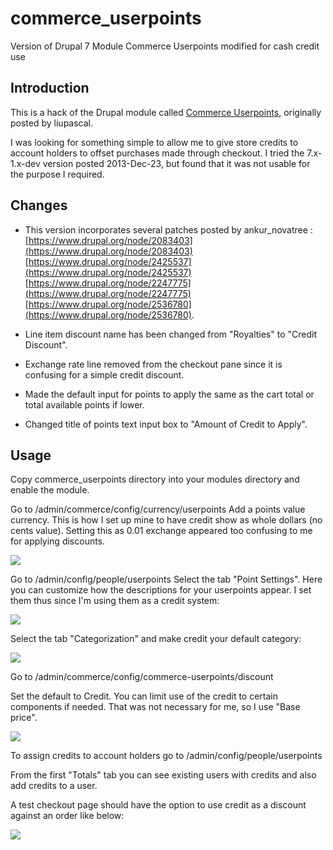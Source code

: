 # commerce_userpoints
Version of Drupal 7 Module Commerce Userpoints modified for cash credit use

## Introduction ##
This is a hack of the Drupal module called [Commerce Userpoints](http://https://www.drupal.org/project/commerce_userpoints), originally posted by liupascal.

I was looking for something simple to allow me to give store credits to account holders to offset purchases made through checkout.  I tried the 7.x-1.x-dev version posted 2013-Dec-23, but found that it was not usable for the purpose I required.

## Changes ##


- This version incorporates several patches posted by ankur_novatree :   
[https://www.drupal.org/node/2083403](https://www.drupal.org/node/2083403)
[https://www.drupal.org/node/2425537](https://www.drupal.org/node/2425537)
[https://www.drupal.org/node/2247775](https://www.drupal.org/node/2247775)
[https://www.drupal.org/node/2536780](https://www.drupal.org/node/2536780).


- Line item discount name has been changed from "Royalties" to "Credit Discount".


- Exchange rate line removed from the checkout pane since it is confusing for a simple credit discount.



- Made the default input for points to apply the same as the cart total or total available points if lower.



- Changed title of points text input box to "Amount of Credit to Apply". 

## Usage ##
Copy commerce_userpoints directory into your modules directory and enable the module.

Go to /admin/commerce/config/currency/userpoints
Add a points value currency.  This is how I set up mine to have credit show as whole dollars (no cents value).  Setting this as 0.01 exchange appeared too confusing to me for applying discounts.

![](http://www.clivewoodhouse.org/images/currency_settings.png)

Go to /admin/config/people/userpoints
Select the tab "Point Settings".
Here you can customize how the descriptions for your userpoints appear.  I set them thus since I'm using them as a credit system:

![](http://www.clivewoodhouse.org/images/points_value_settings.png)

Select the tab "Categorization" and make credit your default category:

![](http://www.clivewoodhouse.org/images/core_store_points_settings.png)

Go to /admin/commerce/config/commerce-userpoints/discount

Set the default to Credit.  You can limit use of the credit to certain components if needed.  That was not necessary for me, so I use "Base price".

![](http://www.clivewoodhouse.org/images/userpoint_discount_category.png)

To assign credits to account holders go to /admin/config/people/userpoints

From the first "Totals" tab you can see existing users with credits and also add credits to a user.

A test checkout page should have the option to use credit as a discount against an order like below: 

![](http://www.clivewoodhouse.org/images/store_credit_discount.png)
